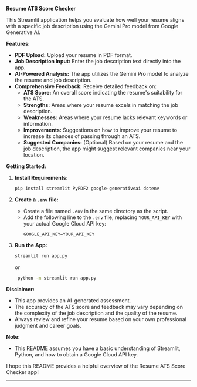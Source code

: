 **Resume ATS Score Checker**

This Streamlit application helps you evaluate how well your resume aligns with a specific job description using the Gemini Pro model from Google Generative AI. 

**Features:**

* **PDF Upload:** Upload your resume in PDF format.
* **Job Description Input:** Enter the job description text directly into the app.
* **AI-Powered Analysis:** The app utilizes the Gemini Pro model to analyze the resume and job description.
* **Comprehensive Feedback:** Receive detailed feedback on:
    * **ATS Score:** An overall score indicating the resume's suitability for the ATS.
    * **Strengths:** Areas where your resume excels in matching the job description.
    * **Weaknesses:** Areas where your resume lacks relevant keywords or information.
    * **Improvements:** Suggestions on how to improve your resume to increase its chances of passing through an ATS.
    * **Suggested Companies:** (Optional) Based on your resume and the job description, the app might suggest relevant companies near your location.

**Getting Started:**

1. **Install Requirements:**
   ```bash
   pip install streamlit PyPDF2 google-generativeai dotenv
   ```

2. **Create a `.env` file:**
   * Create a file named `.env` in the same directory as the script.
   * Add the following line to the `.env` file, replacing `YOUR_API_KEY` with your actual Google Cloud API key:
     ```
     GOOGLE_API_KEY=YOUR_API_KEY
     ```

3. **Run the App:**
   ```bash
   streamlit run app.py 
   ```
   or
   ```bash
    python -m streamlit run app.py
   ```

**Disclaimer:**

* This app provides an AI-generated assessment. 
* The accuracy of the ATS score and feedback may vary depending on the complexity of the job description and the quality of the resume.
* Always review and refine your resume based on your own professional judgment and career goals.

**Note:**

* This README assumes you have a basic understanding of Streamlit, Python, and how to obtain a Google Cloud API key. 

I hope this README provides a helpful overview of the Resume ATS Score Checker app!
****
